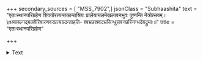 +++
secondary_sources = [ "MSS_7902",]
jsonClass = "Subhaashita"
text = "एताःस्थानपरिग्रहेण शिवयोरत्यन्तकान्तश्रियः प्रालेयाचलमेखलावनभुवः पुष्णन्ति नेत्रोत्सवम्।  \nव्यावल्गद्बलवैरिवारणवरप्रत्यग्रदन्ताहति- श्वभ्रप्रस्रवदभ्रसिन्धुसवनप्रस्निग्धदेवद्रुमाः॥"
title = "एताःस्थानपरिग्रहेण"

+++

<details><summary>Text</summary>

एताःस्थानपरिग्रहेण शिवयोरत्यन्तकान्तश्रियः प्रालेयाचलमेखलावनभुवः पुष्णन्ति नेत्रोत्सवम्।  
व्यावल्गद्बलवैरिवारणवरप्रत्यग्रदन्ताहति- श्वभ्रप्रस्रवदभ्रसिन्धुसवनप्रस्निग्धदेवद्रुमाः॥
</details>
